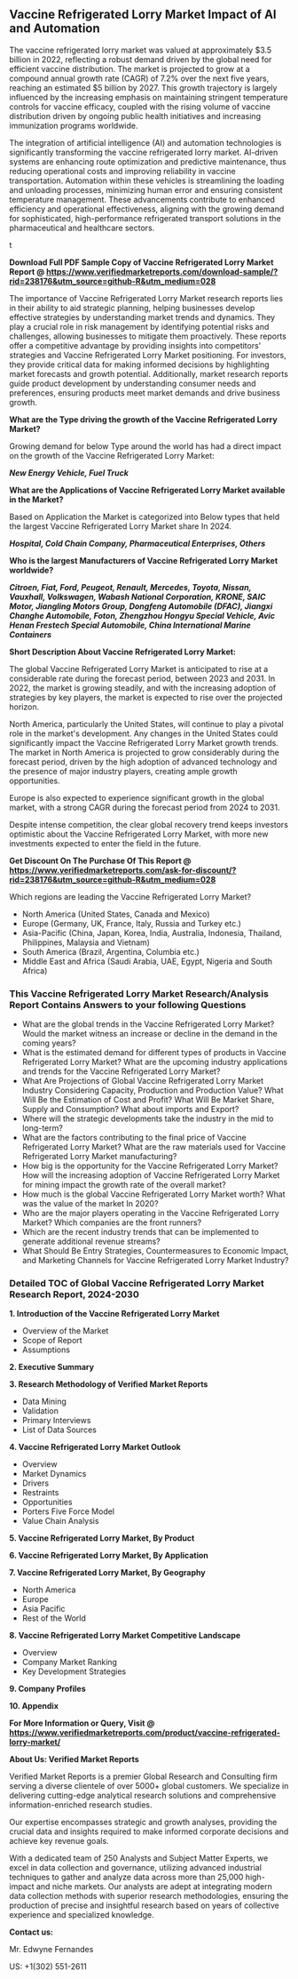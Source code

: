 <h2>Vaccine Refrigerated Lorry Market Impact of AI and Automation</h2><p>The vaccine refrigerated lorry market was valued at approximately $3.5 billion in 2022, reflecting a robust demand driven by the global need for efficient vaccine distribution. The market is projected to grow at a compound annual growth rate (CAGR) of 7.2% over the next five years, reaching an estimated $5 billion by 2027. This growth trajectory is largely influenced by the increasing emphasis on maintaining stringent temperature controls for vaccine efficacy, coupled with the rising volume of vaccine distribution driven by ongoing public health initiatives and increasing immunization programs worldwide.</p><p>The integration of artificial intelligence (AI) and automation technologies is significantly transforming the vaccine refrigerated lorry market. AI-driven systems are enhancing route optimization and predictive maintenance, thus reducing operational costs and improving reliability in vaccine transportation. Automation within these vehicles is streamlining the loading and unloading processes, minimizing human error and ensuring consistent temperature management. These advancements contribute to enhanced efficiency and operational effectiveness, aligning with the growing demand for sophisticated, high-performance refrigerated transport solutions in the pharmaceutical and healthcare sectors.</p>t</p><p id="" class=""><strong>Download Full PDF Sample Copy of Vaccine Refrigerated Lorry Market Report @ <a href="https://www.verifiedmarketreports.com/download-sample/?rid=238176&utm_source=github-R&utm_medium=028" target="_blank">https://www.verifiedmarketreports.com/download-sample/?rid=238176&utm_source=github-R&utm_medium=028</a></strong></p><p>The importance of&nbsp;Vaccine Refrigerated Lorry Market research reports lies in their ability to aid strategic planning, helping businesses develop effective strategies by understanding market trends and dynamics. They play a crucial role in risk management by identifying potential risks and challenges, allowing businesses to mitigate them proactively. These reports offer a competitive advantage by providing insights into competitors' strategies and Vaccine Refrigerated Lorry Market positioning. For investors, they provide critical data for making informed decisions by highlighting market forecasts and growth potential. Additionally, market research reports guide product development by understanding consumer needs and preferences, ensuring products meet market demands and drive business growth.</p><p><strong>What are the&nbsp;Type driving the growth of the Vaccine Refrigerated Lorry Market?</strong></p><p id="" class="">Growing demand for below Type around the world has had a direct impact on the growth of the Vaccine Refrigerated Lorry Market:</p><em><strong>New Energy Vehicle, Fuel Truck</strong></em></p><strong>What are the&nbsp;Applications&nbsp;of Vaccine Refrigerated Lorry Market available in the Market?</strong></p><p id="" class="">Based on Application the Market is categorized into Below types that held the largest Vaccine Refrigerated Lorry Market share In 2024.</p><em><strong>Hospital, Cold Chain Company, Pharmaceutical Enterprises, Others</strong></em></p><strong>Who is the largest Manufacturers of Vaccine Refrigerated Lorry Market worldwide?</strong></p><p><em><strong>Citroen, Fiat, Ford, Peugeot, Renault, Mercedes, Toyota, Nissan, Vauxhall, Volkswagen, Wabash National Corporation, KRONE, SAIC Motor, Jiangling Motors Group, Dongfeng Automobile (DFAC), Jiangxi Changhe Automobile, Foton, Zhengzhou Hongyu Special Vehicle, Avic Henan Frestech Special Automobile, China International Marine Containers</strong></em></p><p id="" class=""><strong>Short Description About Vaccine Refrigerated Lorry Market:</strong></p><p>The global Vaccine Refrigerated Lorry Market is anticipated to rise at a considerable rate during the forecast period, between 2023 and 2031. In 2022, the market is growing steadily, and with the increasing adoption of strategies by key players, the market is expected to rise over the projected horizon.</p><p>North America, particularly the United States, will continue to play a pivotal role in the market's development. Any changes in the United States could significantly impact the Vaccine Refrigerated Lorry Market growth trends. The market in North America is projected to grow considerably during the forecast period, driven by the high adoption of advanced technology and the presence of major industry players, creating ample growth opportunities.</p><p>Europe is also expected to experience significant growth in the global market, with a strong CAGR during the forecast period from 2024 to 2031.</p><p>Despite intense competition, the clear global recovery trend keeps investors optimistic about the Vaccine Refrigerated Lorry Market, with more new investments expected to enter the field in the future.</p><p id="" class=""><strong>Get Discount On The Purchase Of This Report @ <a href="https://www.verifiedmarketreports.com/ask-for-discount/?rid=238176&utm_source=github-R&utm_medium=028" target="_blank">https://www.verifiedmarketreports.com/ask-for-discount/?rid=238176&utm_source=github-R&utm_medium=028</a></strong></p>Which regions are leading the Vaccine Refrigerated Lorry Market?</p><ul><li>North America (United States, Canada and Mexico)</li><li>Europe (Germany, UK, France, Italy, Russia and Turkey etc.)</li><li>Asia-Pacific (China, Japan, Korea, India, Australia, Indonesia, Thailand, Philippines, Malaysia and Vietnam)</li><li>South America (Brazil, Argentina, Columbia etc.)</li><li>Middle East and Africa (Saudi Arabia, UAE, Egypt, Nigeria and South Africa)</li></ul><h3 id="" class="">This Vaccine Refrigerated Lorry Market Research/Analysis Report Contains Answers to your following Questions</h3><ul><li>What are the global trends in the Vaccine Refrigerated Lorry Market? Would the market witness an increase or decline in the demand in the coming years?</li><li>What is the estimated demand for different types of products in Vaccine Refrigerated Lorry Market? What are the upcoming industry applications and trends for the Vaccine Refrigerated Lorry Market?</li><li>What Are Projections of Global Vaccine Refrigerated Lorry Market Industry Considering Capacity, Production and Production Value? What Will Be the Estimation of Cost and Profit? What Will Be Market Share, Supply and Consumption? What about imports and Export?</li><li>Where will the strategic developments take the industry in the mid to long-term?</li><li>What are the factors contributing to the final price of Vaccine Refrigerated Lorry Market? What are the raw materials used for Vaccine Refrigerated Lorry Market manufacturing?</li><li>How big is the opportunity for the Vaccine Refrigerated Lorry Market? How will the increasing adoption of Vaccine Refrigerated Lorry Market for mining impact the growth rate of the overall market?</li><li>How much is the global Vaccine Refrigerated Lorry Market worth? What was the value of the market In 2020?</li><li>Who are the major players operating in the Vaccine Refrigerated Lorry Market? Which companies are the front runners?</li><li>Which are the recent industry trends that can be implemented to generate additional revenue streams?</li><li>What Should Be Entry Strategies, Countermeasures to Economic Impact, and Marketing Channels for Vaccine Refrigerated Lorry Market Industry?</li></ul><h3 id="" class="">Detailed TOC of Global Vaccine Refrigerated Lorry Market Research Report, 2024-2030</h3><p id="" class=""><strong>1. Introduction of the Vaccine Refrigerated Lorry Market</strong></p><ul><li>Overview of the Market</li><li>Scope of Report</li><li>Assumptions</li></ul><p id="" class=""><strong>2. Executive Summary</strong></p><p id="" class=""><strong>3. Research Methodology of Verified Market Reports</strong></p><ul><li>Data Mining</li><li>Validation</li><li>Primary Interviews</li><li>List of Data Sources</li></ul><p id="" class=""><strong>4. Vaccine Refrigerated Lorry Market Outlook</strong></p><ul><li>Overview</li><li>Market Dynamics</li><li>Drivers</li><li>Restraints</li><li>Opportunities</li><li>Porters Five Force Model</li><li>Value Chain Analysis</li></ul><p id="" class=""><strong>5. Vaccine Refrigerated Lorry Market, By Product</strong></p><p id="" class=""><strong>6. Vaccine Refrigerated Lorry Market, By Application</strong></p><p id="" class=""><strong>7. Vaccine Refrigerated Lorry Market, By Geography</strong></p><ul><li>North America</li><li>Europe</li><li>Asia Pacific</li><li>Rest of the World</li></ul><p id="" class=""><strong>8. Vaccine Refrigerated Lorry Market Competitive Landscape</strong></p><ul><li>Overview</li><li>Company Market Ranking</li><li>Key Development Strategies</li></ul><p id="" class=""><strong>9. Company Profiles</strong></p><p id="" class=""><strong>10. Appendix</strong></p><p id="" class=""><strong>For More Information or Query, Visit @ <a href="https://www.verifiedmarketreports.com/product/vaccine-refrigerated-lorry-market/" target="_blank">https://www.verifiedmarketreports.com/product/vaccine-refrigerated-lorry-market/</a></strong></p><p id="" class=""><strong>About Us: Verified Market Reports</strong></p><p id="" class="">Verified Market Reports is a premier Global Research and Consulting firm serving a diverse clientele of over 5000+ global customers. We specialize in delivering cutting-edge analytical research solutions and comprehensive information-enriched research studies.</p><p id="" class="">Our expertise encompasses strategic and growth analyses, providing the crucial data and insights required to make informed corporate decisions and achieve key revenue goals.</p><p id="" class="">With a dedicated team of 250 Analysts and Subject Matter Experts, we excel in data collection and governance, utilizing advanced industrial techniques to gather and analyze data across more than 25,000 high-impact and niche markets. Our analysts are adept at integrating modern data collection methods with superior research methodologies, ensuring the production of precise and insightful research based on years of collective experience and specialized knowledge.</p><p id="" class=""><strong>Contact us:</strong></p><p id="" class="">Mr. Edwyne Fernandes</p><p id="" class="">US: +1(302) 551-2611</p>